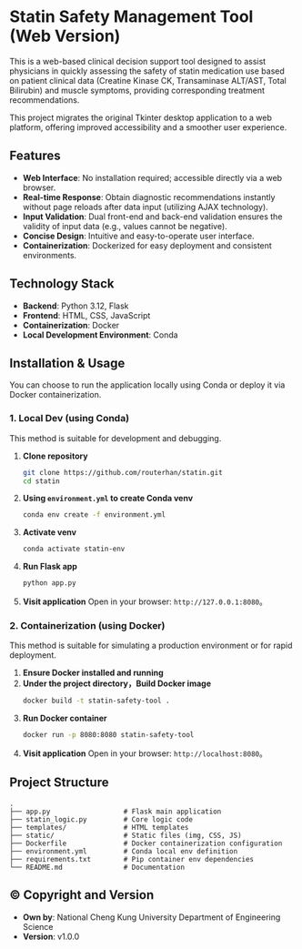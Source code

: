 # Statin Safety Management Tool (Web Version)

This is a web-based clinical decision support tool designed to assist physicians in quickly assessing the safety of statin medication use based on patient clinical data (Creatine Kinase CK, Transaminase ALT/AST, Total Bilirubin) and muscle symptoms, providing corresponding treatment recommendations.

This project migrates the original Tkinter desktop application to a web platform, offering improved accessibility and a smoother user experience.

## Features

-   **Web Interface**: No installation required; accessible directly via a web browser.
-   **Real-time Response**: Obtain diagnostic recommendations instantly without page reloads after data input (utilizing AJAX technology).
-   **Input Validation**: Dual front-end and back-end validation ensures the validity of input data (e.g., values cannot be negative).
-   **Concise Design**: Intuitive and easy-to-operate user interface.
-   **Containerization**: Dockerized for easy deployment and consistent environments.

## Technology Stack

-   **Backend**: Python 3.12, Flask
-   **Frontend**: HTML, CSS, JavaScript
-   **Containerization**: Docker
-   **Local Development Environment**: Conda

## Installation & Usage

You can choose to run the application locally using Conda or deploy it via Docker containerization.

### 1. Local Dev (using Conda)

This method is suitable for development and debugging.

1.  **Clone repository**
    ```bash
    git clone https://github.com/routerhan/statin.git
    cd statin
    ```
2.  **Using `environment.yml` to create Conda venv**
    ```bash
    conda env create -f environment.yml
    ```
3.  **Activate venv**
    ```bash
    conda activate statin-env
    ```
4.  **Run Flask app**
    ```bash
    python app.py
    ```
5.  **Visit application**
    Open in your browser: `http://127.0.0.1:8080`。

### 2. Containerization (using Docker)

This method is suitable for simulating a production environment or for rapid deployment.

1.  **Ensure Docker installed and running**
2.  **Under the project directory，Build Docker image**
    ```bash
    docker build -t statin-safety-tool .
    ```
3.  **Run Docker container**
    ```bash
    docker run -p 8080:8080 statin-safety-tool
    ```
4.  **Visit application**
    Open in your browser: `http://localhost:8080`。

## Project Structure

```
.
├── app.py                  # Flask main application
├── statin_logic.py         # Core logic code
├── templates/              # HTML templates
├── static/                 # Static files (img, CSS, JS)
├── Dockerfile              # Docker containerization configuration
├── environment.yml         # Conda local env definition
├── requirements.txt        # Pip container env dependencies
└── README.md               # Documentation
```

## ©️ Copyright and Version

-   **Own by**: National Cheng Kung University Department of Engineering Science
-   **Version**: v1.0.0